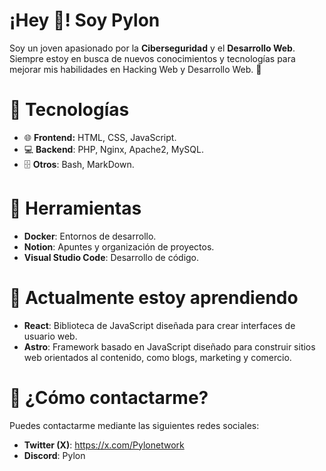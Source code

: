 # ¡Hey 👋! Soy Pylon
Soy un joven apasionado por la **Ciberseguridad** y el **Desarrollo Web**. Siempre estoy en busca de nuevos conocimientos y tecnologías para mejorar mis habilidades en Hacking Web y Desarrollo Web. 🚀

# 🔧 Tecnologías 
- 🌐 **Frontend:** HTML, CSS, JavaScript.
- 💻 **Backend**: PHP, Nginx, Apache2, MySQL.
- 🗄️ **Otros**: Bash, MarkDown.

# 🧰 Herramientas
- **Docker**: Entornos de desarrollo.
- **Notion**: Apuntes y organización de proyectos.
- **Visual Studio Code**: Desarrollo de código.

# 🔋 Actualmente estoy aprendiendo
- **React**: Biblioteca de JavaScript diseñada para crear interfaces de usuario web.
- **Astro**: Framework basado en JavaScript diseñado para construir sitios web orientados al contenido, como blogs, marketing y comercio.

# 📲 ¿Cómo contactarme?
Puedes contactarme mediante las siguientes redes sociales:
- **Twitter (X)**: https://x.com/Pylonetwork
- **Discord**: Pylon